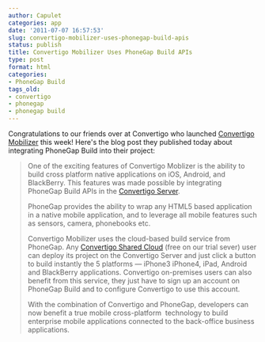 ```yaml
---
author: Capulet
categories: app
date: '2011-07-07 16:57:53'
slug: convertigo-mobilizer-uses-phonegap-build-apis
status: publish
title: Convertigo Mobilizer Uses PhoneGap Build APIs
type: post
format: html
categories:
- PhoneGap Build
tags_old:
- convertigo
- phonegap
- phonegap build
---
```


Congratulations to our friends over at Convertigo who launched [Convertigo Mobilizer](http://www.convertigo.com/en/crm/convertigo-mobilizer.html) this week! Here's the blog post they published today about integrating PhoneGap Build into their project:

> One of the exciting features of Convertigo Moblizer is the ability to build cross platform native applications on iOS, Android, and BlackBerry. This features was made possible by integrating PhoneGap Build APIs in the [Convertigo Server](http://www.convertigo.com/en/overview/overview.html).
>
> PhoneGap provides the ability to wrap any HTML5 based application in a native mobile application, and to leverage all mobile features such as sensors, camera, phonebooks etc.
>
> Convertigo Mobilizer uses the cloud-based build service from PhoneGap. Any [Convertigo Shared Cloud](http://www.convertigo.com/en/overview/convertigo-cloud.html) (free on our trial sever) user can deploy its project on the Convertigo Server and just click a button to build instantly the 5 platforms — iPhone3 iPhone4, iPad, Android and BlackBerry applications. Convertigo on-premises users can also benefit from this service, they just have to sign up an account on PhoneGap Build and to configure Convertigo to use this account.
>
> With the combination of Convertigo and PhoneGap, developers can now benefit a true mobile cross-platform  technology to build enterprise mobile applications connected to the back-office business applications.
